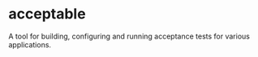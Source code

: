 # acceptable
A tool for building, configuring and running acceptance tests for various applications.
